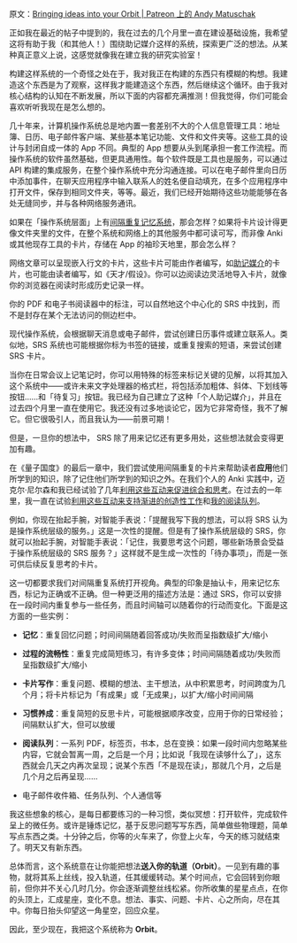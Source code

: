 原文：[Bringing ideas into your Orbit | Patreon 上的 Andy Matuschak](https://www.patreon.com/posts/bringing-ideas-36925173)

正如我在最近的帖子中提到的，我在过去的几个月里一直在建设基础设施，我希望这将有助于我（和其他人！）围绕助记媒介这样的系统，探索更广泛的想法。从某种真正意义上说，这感觉就像我在建立我的研究实验室！

构建这样系统的一个奇怪之处在于，我对我正在构建的东西只有模糊的构想。我建造这个东西是为了观察，这样我才能建造这个东西，然后继续这个循环。由于我对核心结构的认知在不断发展，所以下面的内容都充满推测！但我觉得，你们可能会喜欢听听我现在是怎么想的。

几十年来，计算机操作系统总是地内置一套差别不大的个人信息管理工具：地址簿、日历、电子邮件客户端、某些基本笔记功能、文件和文件夹等。这些工具的设计与封闭自成一体的 App 不同。典型的 App 想要从头到尾承担一套工作流程。而操作系统的软件虽然基础，但更具通用性。每个软件既是工具也是服务，可以通过 API 构建的集成服务，在整个操作系统中充分沟通连接。可以在电子邮件里向日历中添加事件，在聊天应用程序中输入联系人的姓名便自动填充，在多个应用程序中打开文件，保存到相同文件夹，等等。最近，我们已经开始期待这些功能能够在各处无缝同步，并与各种网络服务通讯。

如果在「操作系统层面」上有[间隔重复记忆系统](https://notes.andymatuschak.org/z4eXdSMJFv2qVGXSUEKH4vdcHBrLHcFY1ZGfC)，那会怎样？如果将卡片设计得更像文件夹里的文件，在整个系统和网络上的其他服务中都可读可写，而非像 Anki 或其他现存工具的卡片，存储在 App 的袖珍天地里，那会怎么样？

网络文章可以呈现嵌入行文的卡片，这些卡片可能由作者编写，如[助记媒介](https://notes.andymatuschak.org/z4rRX3qwSSJRsEkdXKwH2shamgHNeRthrMLiF)的卡片，也可能由读者编写，如《天才/假设》。你可以边阅读边灵活地导入卡片，就像你的浏览器在阅读时形成历史记录一样。

你的 PDF 和电子书阅读器中的标注，可以自然地这个中心化的 SRS 中找到，而不是封存在某个无法访问的侧边栏中。

现代操作系统，会根据聊天消息或电子邮件，尝试创建日历事件或建立联系人。类似地，SRS 系统也可能根据你标为书签的链接，或重复搜索的短语，来尝试创建 SRS 卡片。

当你在日常会议上记笔记时，你可以用特殊的标签来标记关键的见解，以将其加入这个系统中——或许未来文字处理器的格式栏，将包括添加粗体、斜体、下划线等按钮……和「待复习」按钮。我已经为自己建立了这种「个人助记媒介」，并且在过去四个月里一直在使用它。我还没有过多地谈论它，因为它非常奇怪，我不了解它。但它很吸引人，而且我认为——前景可期！

但是，一旦你的想法中， SRS 除了用来记忆还有更多用处，这些想法就会变得更加有趣。

在《量子国度》的最后一章中，我们尝试使用间隔重复的卡片来帮助读者**应用**他们所学到的知识，除了记住他们所学到的知识之外。在我们个人的 Anki 实践中，迈克尔·尼尔森和我已经试验了几年[利用这些互动来促进综合和思考](https://notes.andymatuschak.org/zE8PK4UUAAWK6LEcmr8jja8JdxpUxcf1FUCX)。在过去的一年里，我一直在试验[利用这些互动来支持渐进的创造性工作](https://notes.andymatuschak.org/z7iCjRziX6V6unNWL81yc2dJicpRw2Cpp9MfQ)和[我的阅读队列](https://notes.andymatuschak.org/z7yRMBXGc81KkUwLxefodzfnnfKXx63vXzP88)。

例如，你现在抬起手腕，对智能手表说：「提醒我写下我的想法，可以将 SRS 认为是操作系统层级的服务。」这是一次性的提醒。但是有了操作系统层级的 SRS，你就可以抬起手腕，对智能手表说：「记住，我要思考这个问题，哪些新场景会受益于操作系统层级的 SRS 服务？」这样就不是生成一次性的「待办事项」，而是一张可供后续反复思考的卡片。

这一切都要求我们对间隔重复系统打开视角。典型的印象是抽认卡，用来记忆东西，标记为正确或不正确。但一种更泛用的描述方法是：通过 SRS，你可以安排在一段时间内重复参与一些任务，而且时间轴可以随着你的行动而变化。下面是这方面的一些实例：

- **记忆**：重复回忆问题；时间间隔随着回答成功/失败而呈指数级扩大/缩小

- **过程的流畅性**：重复完成简短练习，有许多变体；时间间隔随着成功/失败而呈指数级扩大/缩小

- **卡片写作**：重复问题、模糊的想法、主干想法，从中积累思考，时间跨度为几个月；将卡片标记为「有成果」或「无成果」，以扩大/缩小时间间隔

- **习惯养成**：重复简短的反思卡片，可能根据顺序改变，应用于你的日常经验；间隔默认扩大，但可以放缓

- **阅读队列**：一系列 PDF，标签页，书本，总在变换：如果一段时间内忽略某些内容，它就会暂离一周，之后是一个月；比如说「我现在读够什么了」，这东西就会几天之内再次呈现；说某个东西「不是现在读」，那就几个月，之后是几个月之后再呈现……

- 电子邮件收件箱、任务队列、个人通信等

我这些想象的核心，是每日都要练习的一种习惯，类似冥想：打开软件，完成软件呈上的微任务。或许是锤炼记忆，基于反思问题写写东西，简单做些物理题，简单写点东西之类。十分钟之后，你等的火车来了，你登上火车，今天的练习就结束了。明天又有新东西。

总体而言，这个系统意在让你能把想法**送入你的轨道（Orbit）**。一见到有趣的事物，就将其系上丝线，投入轨道，任其缓缓转动。某个时间点，它会回转到你眼前，但你并不关心几时几分。你会逐渐调整丝线松紧。你所收集的星星点点，在你的头顶上，汇成星座，变化不息。想法、事实、问题、卡片、心之所向，尽在其中。你每日抬头仰望这一角星空，回应众星。

因此，至少现在，我把这个系统称为 **Orbit**。